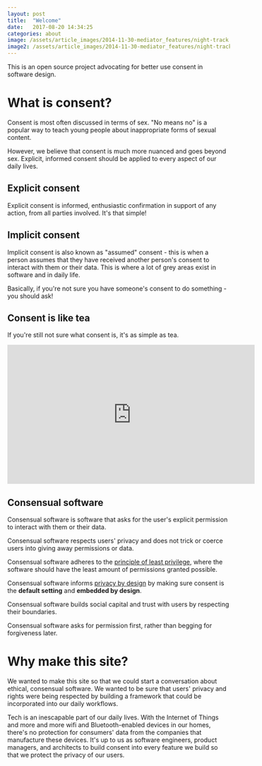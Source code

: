 ```yaml
---
layout: post
title:  "Welcome"
date:   2017-08-20 14:34:25
categories: about
image: /assets/article_images/2014-11-30-mediator_features/night-track.JPG
image2: /assets/article_images/2014-11-30-mediator_features/night-track-mobile.JPG
---
```


This is an open source project advocating for better use consent in software design.

# What is consent?

Consent is most often discussed in terms of sex. "No means no" is a popular way to teach young people about inappropriate forms of sexual content.

However, we believe that consent is much more nuanced and goes beyond sex. Explicit, informed consent should be applied to every aspect of our daily lives.

## Explicit consent

Explicit consent is informed, enthusiastic confirmation in support of any action, from all parties involved. It's that simple!

## Implicit consent

Implicit consent is also known as "assumed" consent - this is when a person assumes that they have received another person's consent to interact with them or their data. This is where a lot of grey areas exist in software and in daily life.

Basically, if you're not sure you have someone's consent to do something - you should ask!

## Consent is like tea

If you're still not sure what consent is, it's as simple as tea.

<iframe width="560" height="315" src="https://www.youtube.com/embed/oQbei5JGiT8" frameborder="0" allowfullscreen></iframe>

## Consensual software

Consensual software is software that asks for the user's explicit permission to interact with them or their data.

Consensual software respects users' privacy and does not trick or coerce users into giving away permissions or data.

Consensual software adheres to the [principle of least privilege](https://en.wikipedia.org/wiki/Principle_of_least_privilege), where the software should have the least amount of permissions granted possible.

Consensual software informs [privacy by design](https://www.ipc.on.ca/wp-content/uploads/2013/09/pbd-primer.pdf) by making sure consent is the **default setting** and **embedded by design**.

Consensual software builds social capital and trust with users by respecting their boundaries.

Consensual software asks for permission first, rather than begging for forgiveness later.

# Why make this site?

We wanted to make this site so that we could start a conversation about ethical, consensual software. We wanted to be sure that users' privacy and rights were being respected by building a framework that could be incorporated into our daily workflows.

Tech is an inescapable part of our daily lives. With the Internet of Things and more and more wifi and Bluetooth-enabled devices in our homes, there's no protection for consumers' data from the companies that manufacture these devices. It's up to us as software engineers, product managers, and architects to build consent into every feature we build so that we protect the privacy of our users.
